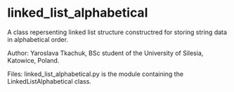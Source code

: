 # linked_list_alphabetical
A class repersenting linked list structure constructred for storing string data in alphabetical order.    
  
Author: Yaroslava Tkachuk, BSc student of the University of Silesia, Katowice, Poland.

Files:
linked_list_alphabetical.py is the module containing the LinkedListAlphabetical class.  
